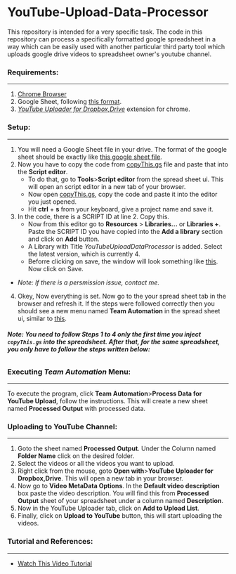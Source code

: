 # YouTube-Upload-Data-Processor

This repository is intended for a very specific task. 
The code in this repository can process a specifically formatted google spreadsheet in a way
which can be easily used with another particular third party tool which uploads google drive videos to spreadsheet owner's youtube channel.


### Requirements:

---

1. [Chrome Browser](https://www.google.com/chrome/)
1. Google Sheet, following [this format](https://docs.google.com/spreadsheets/d/1dAhC7QMI6YyvPIwr0DfQoLd8Knc1YCCFybUdkKTq22I/edit?usp=sharing).
2. [*YouTube Uploader for Dropbox,Drive*](https://chrome.google.com/webstore/detail/youtube-uploader-for-drop/bohlpmbngemggkpioibiahganclljlag) extension for chrome.

### Setup:

---

1. You will need a Google Sheet file in your drive. The format of the google sheet should be exactly like [this google sheet file](https://docs.google.com/spreadsheets/d/1dAhC7QMI6YyvPIwr0DfQoLd8Knc1YCCFybUdkKTq22I/edit?usp=sharing).
2. Now you have to copy the code from [copyThis.gs](https://github.com/s-shifat/YouTube-Upload-Data-Processor/blob/main/copyThis.gs) file and paste that into the **Script editor**.
    * To do that, go to **Tools**>**Script editor** from the spread sheet ui. This will open an script editor in a new tab of your browser.
    * Now open [copyThis.gs](https://github.com/s-shifat/YouTube-Upload-Data-Processor/blob/main/copyThis.gs), copy the code and paste it into the editor you just opened.
    * Hit **ctrl** + **s** from your keyboard, give a project name and save it.
3. In the code, there is a SCRIPT ID at line 2. Copy this.
    * Now from this editor go to **Resources** > **Libraries...** or **Libraries +**. Paste the SCRIPT ID you have copied into the **Add a library** section and click on **Add** button.
    * A Library with Title *YouTubeUploadDataProcessor* is added. Select the latest version, which is currently 4.
    * Beforre clicking on save, the window will look something like [this](https://github.com/s-shifat/YouTube-Upload-Data-Processor/blob/main/images/Team%20Automation%20Tab.png). Now click on Save.
  - *Note: If there is a persmission issue, contact me.*
4. Okey, Now everything is set. Now go to the your spread sheet tab in the browser and refresh it. If the steps were followed correctly then you should see a new menu
named **Team Automation** in the spread sheet ui, similar to
[this](https://github.com/s-shifat/YouTube-Upload-Data-Processor/blob/main/images/Team%20Automation%20Tab.png).

###### **Note: You need to follow *Steps 1 to 4* only the first time you inject `copyThis.gs` into the spreadsheet. After that, for the same spreadsheet, you only have to follow the steps written below:**

### Executing ***Team Automation*** Menu:

---

To execute the program, click **Team Automation**>**Process Data for YouTube Upload**, follow the instructions. This will create a new sheet named **Processed Output** with processed data.


### Uploading to YouTube Channel:

---

1. Goto the sheet named **Processed Output**. Under the Column named **Folder Name** click on the desired folder.
2. Select the videos or all the videos you want to upload.
3. Right click from the mouse, goto **Open with**>**YouTube Uploader for Dropbox,Drive**. This will open a new tab in your browser.
4. Now go to **Video MetaData Options**. In the **Default video description** box paste the video description. You will find this from **Processed Output** sheet of your spreadsheet under a column named **Description**.
5. Now in the YouTube Uploader tab, click on **Add to Upload List**.
6. Finally, click on **Upload to YouTube** button, this will start uploading the videos.

### Tutorial and References:

---

- [Watch This Video Tutorial](https://youtu.be/P00qykDrTj4)
